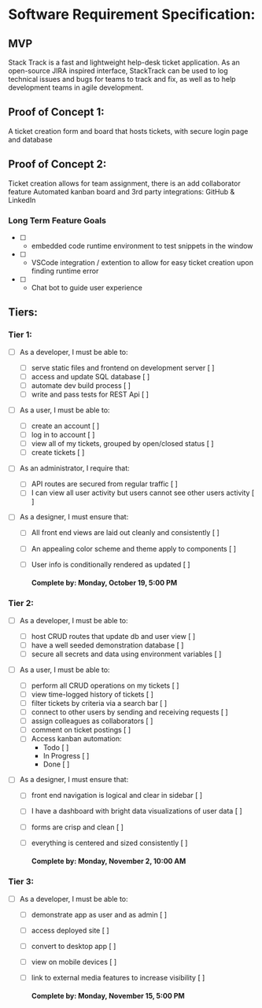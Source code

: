 # Software Requirement Specification:

## MVP

Stack Track is a fast and lightweight help-desk ticket application. As an open-source JIRA inspired interface, StackTrack can be used to log technical issues and bugs for teams to track and fix, as well as to help development teams in agile development.

## Proof of Concept 1:

A ticket creation form and board that hosts tickets, with secure login page and database

## Proof of Concept 2:

Ticket creation allows for team assignment, there is an add collaborator feature
Automated kanban board and 3rd party integrations: GitHub & LinkedIn

### Long Term Feature Goals

- [ ] - embedded code runtime environment to test snippets in the window
- [ ] - VSCode integration / extention to allow for easy ticket creation upon finding runtime error
- [ ] - Chat bot to guide user experience

## Tiers:

<!-- AD393D red for this -->

### Tier 1:

- [ ] As a developer, I must be able to:
  - [ ] serve static files and frontend on development server [ ]
  - [ ] access and update SQL database [ ]
  - [ ] automate dev build process [ ]
  - [ ] write and pass tests for REST Api [ ]
- [ ] As a user, I must be able to:
  - [ ] create an account [ ]
  - [ ] log in to account [ ]
  - [ ] view all of my tickets, grouped by open/closed status [ ]
  - [ ] create tickets [ ]
- [ ] As an administrator, I require that:
  - [ ] API routes are secured from regular traffic [ ]
  - [ ] I can view all user activity but users cannot see other users activity [ ]
- [ ] As a designer, I must ensure that:

  - [ ] All front end views are laid out cleanly and consistently [ ]
  - [ ] An appealing color scheme and theme apply to components [ ]
  - [ ] User info is conditionally rendered as updated [ ]

    #### Complete by: Monday, October 19, 5:00 PM

### Tier 2:

- [ ] As a developer, I must be able to:
  - [ ] host CRUD routes that update db and user view [ ]
  - [ ] have a well seeded demonstration database [ ]
  - [ ] secure all secrets and data using environment variables [ ]
- [ ] As a user, I must be able to:
  - [ ] perform all CRUD operations on my tickets [ ]
  - [ ] view time-logged history of tickets [ ]
  - [ ] filter tickets by criteria via a search bar [ ]
  - [ ] connect to other users by sending and receiving requests [ ]
  - [ ] assign colleagues as collaborators [ ]
  - [ ] comment on ticket postings [ ]
  - [ ] Access kanban automation:
    - Todo [ ]
    - In Progress [ ]
    - Done [ ]
- [ ] As a designer, I must ensure that:

  - [ ] front end navigation is logical and clear in sidebar [ ]
  - [ ] I have a dashboard with bright data visualizations of user data [ ]
  - [ ] forms are crisp and clean [ ]
  - [ ] everything is centered and sized consistently [ ]

    #### Complete by: Monday, November 2, 10:00 AM

### Tier 3:

- [ ] As a developer, I must be able to:

  - [ ] demonstrate app as user and as admin [ ]
  - [ ] access deployed site [ ]
  - [ ] convert to desktop app [ ]
  - [ ] view on mobile devices [ ]
  - [ ] link to external media features to increase visibility [ ]

    #### Complete by: Monday, November 15, 5:00 PM

